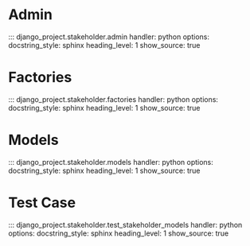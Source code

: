 # Admin

::: django_project.stakeholder.admin
    handler: python
    options:
        docstring_style: sphinx
        heading_level: 1
        show_source: true


# Factories

::: django_project.stakeholder.factories
    handler: python
    options:
        docstring_style: sphinx
        heading_level: 1
        show_source: true


# Models

::: django_project.stakeholder.models
    handler: python
    options:
        docstring_style: sphinx
        heading_level: 1
        show_source: true


# Test Case

::: django_project.stakeholder.test_stakeholder_models
    handler: python
    options:
        docstring_style: sphinx
        heading_level: 1
        show_source: true


